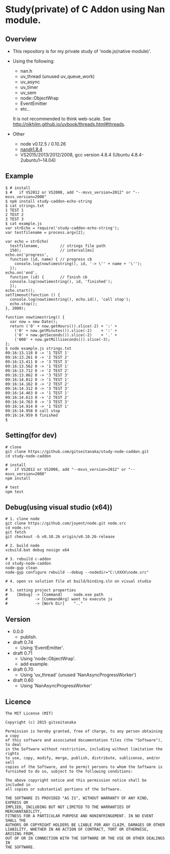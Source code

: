 # Study(private) of C Addon using Nan module.


## Overview

* This repository is for my private study of 'node.js(native module)'.
* Using the following:
    - nan.h
    - uv_thread (unused uv_queue_work)
    - uv_async
    - uv_timer
    - uv_sem
    - node::ObjectWrap
    - EventEmitter
    - etc..
    
    It is not recommended to think web-scale. See <http://nikhilm.github.io/uvbook/threads.html#threads>.

* Other
    - node v0.12.5 / 0.10.26
    - nan@1.8.4
    - VS2015/2013/2012/2008, gcc version 4.8.4 (Ubuntu 4.8.4-2ubuntu1~14.04)

## Example
	
	$ # install
    $ #   if VS2012 or VS2008, add "--msvs_version=2012" or "--msvs_version=2008" 
	$ npm install study-caddon-echo-string
	$ cat strings.txt
	1 TEST 1
    2 TEST 2
    3 TEST 3
	$ cat example.js  
    var strEcho = require('study-caddon-echo-string');
    var testfilename = process.argv[2];
    
    var echo = strEcho(
      testfilename,         // strings file path
      150);                 // interval[ms]
    echo.on('progress',
      function (id, name) { // progress cb
        console.log(nowtimestring(), id, '-> \'' + name + '\'');
      });
    echo.on('end',
      function (id) {       // finish cb
      console.log(nowtimestring(), id, 'finished');
      });
    echo.start();
    setTimeout(function () {
      console.log(nowtimestring(), echo.id(), 'call stop');
      echo.stop();
    }, 2000);
    
    function nowtimestring() {
      var now = new Date();
      return ('0' + now.getHours()).slice(-2) + ':' +
        ('0' + now.getMinutes()).slice(-2)    + ':' +
        ('0' + now.getSeconds()).slice(-2)    + '.' +
        ('000' + now.getMilliseconds()).slice(-3);
    };
    $ node example.js strings.txt
    09:16:13.118 0 -> '1 TEST 1'
    09:16:13.261 0 -> '2 TEST 2'
    09:16:13.411 0 -> '3 TEST 3'
    09:16:13.562 0 -> '1 TEST 1'
    09:16:13.712 0 -> '2 TEST 2'
    09:16:13.862 0 -> '3 TEST 3'
    09:16:14.012 0 -> '1 TEST 1'
    09:16:14.162 0 -> '2 TEST 2'
    09:16:14.312 0 -> '3 TEST 3'
    09:16:14.463 0 -> '1 TEST 1'
    09:16:14.613 0 -> '2 TEST 2'
    09:16:14.763 0 -> '3 TEST 3'
    09:16:14.914 0 -> '1 TEST 1'
    09:16:14.958 0 call stop
    09:16:14.959 0 finished
    $

## Setting(for dev)
	
	# clone
	git clone https://github.com/gitseitanaka/study-node-caddon.git
	cd study-node-caddon
	
	# install
	#   if VS2012 or VS2008, add "--msvs_version=2012" or "--msvs_version=2008" 
	npm install
	
	# test
	npm test

## Debug(using visual studio (x64))

	# 1. clone node
	git clone https://github.com/joyent/node.git node.src
	cd node.src
	git fetch
	git checkout -b v0.10.26 origin/v0.10.26-release

	# 2. build node
	vcbuild.bat debug nosign x64

	# 3. rebuild c-addon
	cd study-node-caddon
	node-gyp clean
	node-gyp configure rebuild --debug --nodedir="C:\XXXX\node.src" 
	
	# 4. open vs solution file at build/binding.sln on visual studio
	
	# 5. setting project properties
	#    [Debug] -> [Command]     node.exe path
	#            -> [CommandArg] want to execute js
	#            -> [Work Dir]    ".."


## Version

* 0.0.0
   - publish.
* draft 0.74
    - Using 'EventEmitter'.
* draft 0.71
    - Using 'node::ObjectWrap'.
    - add example.
* draft 0.70
    - Using 'uv_thread' (unused 'NanAsyncProgressWorker')
* draft 0.60
    - Using 'NanAsyncProgressWorker'

## Licence

	The MIT License (MIT)
	
	Copyright (c) 2015 gitseitanaka
	
	Permission is hereby granted, free of charge, to any person obtaining a copy
	of this software and associated documentation files (the "Software"), to deal
	in the Software without restriction, including without limitation the rights
	to use, copy, modify, merge, publish, distribute, sublicense, and/or sell
	copies of the Software, and to permit persons to whom the Software is
	furnished to do so, subject to the following conditions:
	
	The above copyright notice and this permission notice shall be included in
	all copies or substantial portions of the Software.
	
	THE SOFTWARE IS PROVIDED "AS IS", WITHOUT WARRANTY OF ANY KIND, EXPRESS OR
	IMPLIED, INCLUDING BUT NOT LIMITED TO THE WARRANTIES OF MERCHANTABILITY,
	FITNESS FOR A PARTICULAR PURPOSE AND NONINFRINGEMENT. IN NO EVENT SHALL THE
	AUTHORS OR COPYRIGHT HOLDERS BE LIABLE FOR ANY CLAIM, DAMAGES OR OTHER
	LIABILITY, WHETHER IN AN ACTION OF CONTRACT, TORT OR OTHERWISE, ARISING FROM,
	OUT OF OR IN CONNECTION WITH THE SOFTWARE OR THE USE OR OTHER DEALINGS IN
	THE SOFTWARE.
